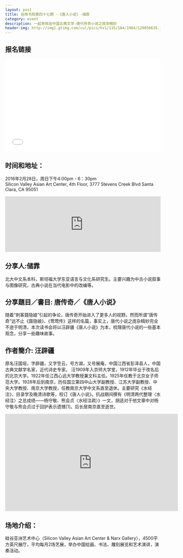 ```yaml
---
layout: post
title: 谷雨书苑第四十七期 -《唐人小说》-储霏
category: event
description: 一起来体验中国古典文学-唐代传奇小说之庞杂精妙
header-img: http://img1.gtimg.com/cul/pics/hv1/115/184/1984/129056635.jpg
---
```


## 报名链接
<div style="width:100%; text-align:left;" ><iframe  src="//eventbrite.com/tickets-external?eid=22139450693&ref=etckt" frameborder="0" height="300" width="100%" vspace="0" hspace="0" marginheight="5" marginwidth="5" scrolling="auto" allowtransparency="true"></iframe></div>

## 时间和地址：

2016年2月28日，周日下午4:00pm - 6：30pm  
Silicon Valley Asian Art Center, 4th Floor, 3777 Stevens Creek Blvd Santa Clara, CA 95051

<iframe width="100%" height="180" frameborder="0" style="border:0"
src="https://www.google.com/maps/embed/v1/place?q=3777%20Stevens%20Creek%20Blvd%20Santa%20Clara%2C%20CA%2095054&key=AIzaSyBU8Fpde0IWAvSPYuvrpcjOHm_8scuCusk" allowfullscreen></iframe>

## 分享人:储霏
北大中文系本科，斯坦福大学东亚语言与文化系研究生。主要兴趣为中古小说叙事与图像研究，古典小说在当代电影中的改编等。

## 分享題目／書目: 唐传奇／《唐人小说》    
随着“刺客聂隐娘”引起的争论，唐传奇开始进入了更多人的视野。然而所谓“唐传奇”远不止《聂隐娘》、《莺莺传》这样的名篇，事实上，唐代小说之庞杂精妙完全不逊于明清，本次读书会将以汪辟疆《唐人小说》为本，梳理唐代小说的一些基本观念，分享一些趣味故事。

## 作者簡介: 汪辟疆
原名汪国垣，字辟疆，又字笠云，号方湖，又号展庵，中国江西省彭泽县人，中国古典文献学名家，近代诗史专家。
汪1909年入京师大学堂，1912年毕业于改名后的北京大学。1922年任江西心远大学教授兼文科主任。1925年任教于北京女子师范大学。1928年后到南京，历任国立第四中山大学副教授、江苏大学副教授、中央大学教授、南京大学教授，任教南京大学中文系直至退休。主要研究《水经注》、目录学及晚清诗歌等，校订《唐人小说》。抗战期间撰有《明清两代整理〈水经注〉之总成绩——杨守敬、熊会贞〈水经注疏〉》一文，胡适对于他文章中对杨守敬与熊会贞过于回护表示遗憾[1]。后长居南京直至逝世。

<iframe width="560" height="315" src="https://www.youtube.com/embed/76UjJPmtD3U" frameborder="0" allowfullscreen></iframe>

## 场地介绍：
硅谷亚洲艺术中心（Silicon Valley Asian Art Center & Narx Gallery），4500平方英尺展厅，平均每月2场艺展，举办中国绘画、书法、雕刻展览和艺术演讲，演奏活动。
 
